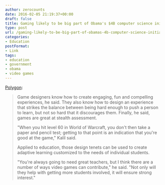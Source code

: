 ```yaml
---
author: zerocounts
date: 2016-02-05 21:19:37+00:00
draft: false
title: Gaming likely to be big part of Obama's $4B computer science initiative
type: post
url: /gaming-likely-to-be-big-part-of-obamas-4b-computer-science-initiative/
categories:
- Education
postFormat:
- Link
tags:
- education
- government
- obama
- video games
---
```


[Polygon](http://www.polygon.com/2016/2/5/10923916/obama-computer-science-for-all-video-games):


<blockquote>Game designers know how to create engaging, fun and compelling experiences, he said. They also know how to design an experience that strikes the balance between being hard enough to push a person to learn, but not so hard that it discourages them. Finally, he said, games are great at stealth assessment.

"When you hit level 60 in World of Warcraft, you don't then take a paper and pencil test; getting to that point is an indication that you're good at the game," Kalil said.

Applied to education, those design tenets can be used to create adaptive learning customized to the needs of individual students.

"You're always going to need great teachers, but I think there are a number of ways video games can contribute," he said. "Not only will they help with getting more students involved, it will ensure strong interest."</blockquote>
